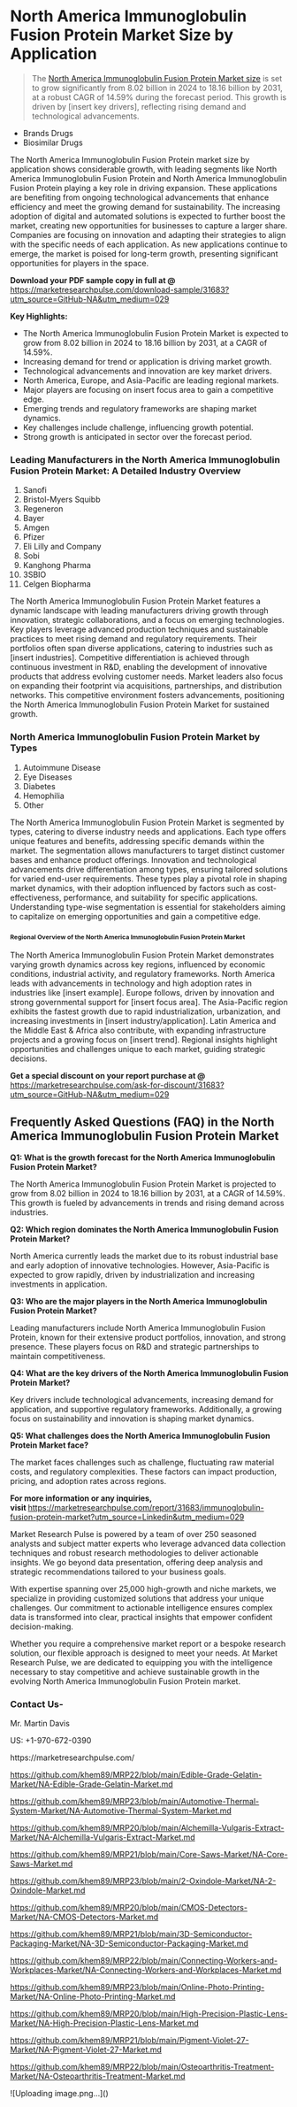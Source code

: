 <h1>North America Immunoglobulin Fusion Protein Market&nbsp;Size by Application</h1><blockquote><p>The <a href="https://marketresearchpulse.com/download-sample/31683?utm_source=GitHub-NA&amp;utm_medium=029">North America Immunoglobulin Fusion Protein Market size</a> is set to grow significantly from 8.02 billion in 2024 to 18.16 billion by 2031, at a robust CAGR of 14.59% during the forecast period. This growth is driven by [insert key drivers], reflecting rising demand and technological advancements.</p></blockquote><ul><li>Brands Drugs<li> Biosimilar Drugs</li></ul><p>The North America Immunoglobulin Fusion Protein market size by application shows considerable growth, with leading segments like North America Immunoglobulin Fusion Protein and North America Immunoglobulin Fusion Protein playing a key role in driving expansion. These applications are benefiting from ongoing technological advancements that enhance efficiency and meet the growing demand for sustainability. The increasing adoption of digital and automated solutions is expected to further boost the market, creating new opportunities for businesses to capture a larger share. Companies are focusing on innovation and adapting their strategies to align with the specific needs of each application. As new applications continue to emerge, the market is poised for long-term growth, presenting significant opportunities for players in the space.</p><p><strong>Download your PDF sample copy in full at @ </strong><a href="https://marketresearchpulse.com/download-sample/31683?utm_source=GitHub-NA&amp;utm_medium=029">https://marketresearchpulse.com/download-sample/31683?utm_source=GitHub-NA&amp;utm_medium=029</a></p><p><strong>Key Highlights: </strong></p><ul><li>The North America Immunoglobulin Fusion Protein Market is expected to grow from 8.02 billion in 2024 to 18.16 billion by 2031, at a CAGR of 14.59%.</li><li>Increasing demand for trend or application is driving market growth.</li><li>Technological advancements and innovation are key market drivers.</li><li>North America, Europe, and Asia-Pacific are leading regional markets.</li><li>Major players are focusing on insert focus area to gain a competitive edge.</li><li>Emerging trends and regulatory frameworks are shaping market dynamics.</li><li>Key challenges include challenge, influencing growth potential.</li><li>Strong growth is anticipated in sector over the forecast period.</li></ul><h3>Leading Manufacturers in the North America Immunoglobulin Fusion Protein Market: A Detailed Industry Overview</h3><ol><li>Sanofi</li><li>Bristol-Myers Squibb</li><li>Regeneron</li><li>Bayer</li><li>Amgen</li><li>Pfizer</li><li>Eli Lilly and Company</li><li>Sobi</li><li>Kanghong Pharma</li><li>3SBIO</li><li>Celgen Biopharma</li></ol><div class="flex max-w-full flex-col flex-grow"><div class="min-h-8 text-message flex w-full flex-col items-end gap-2 whitespace-normal break-words [.text-message+&amp;]:mt-5" dir="auto" data-message-author-role="assistant" data-message-id="fd8432e4-4910-450d-b182-61b7bfb0a01f" data-message-model-slug="gpt-4o"><div class="flex w-full flex-col gap-1 empty:hidden first:pt-[3px]"><div class="markdown prose w-full break-words dark:prose-invert light"><p>The North America Immunoglobulin Fusion Protein Market features a dynamic landscape with leading manufacturers driving growth through innovation, strategic collaborations, and a focus on emerging technologies. Key players leverage advanced production techniques and sustainable practices to meet rising demand and regulatory requirements. Their portfolios often span diverse applications, catering to industries such as [insert industries]. Competitive differentiation is achieved through continuous investment in R&amp;D, enabling the development of innovative products that address evolving customer needs. Market leaders also focus on expanding their footprint via acquisitions, partnerships, and distribution networks. This competitive environment fosters advancements, positioning the North America Immunoglobulin Fusion Protein Market for sustained growth.</p></div></div></div></div><h3>North America Immunoglobulin Fusion Protein Market by Types</h3><ol><li>Autoimmune Disease<li> Eye Diseases<li> Diabetes<li> Hemophilia<li> Other</li></ol><div class="flex max-w-full flex-col flex-grow"><div class="min-h-8 text-message flex w-full flex-col items-end gap-2 whitespace-normal break-words [.text-message+&amp;]:mt-5" dir="auto" data-message-author-role="assistant" data-message-id="084470be-0bb7-4664-bddf-5156b4f41249" data-message-model-slug="gpt-4o-mini"><div class="flex w-full flex-col gap-1 empty:hidden first:pt-[3px]"><div class="markdown prose w-full break-words dark:prose-invert light"><p>The North America Immunoglobulin Fusion Protein Market is segmented by types, catering to diverse industry needs and applications. Each type offers unique features and benefits, addressing specific demands within the market. The segmentation allows manufacturers to target distinct customer bases and enhance product offerings. Innovation and technological advancements drive differentiation among types, ensuring tailored solutions for varied end-user requirements. These types play a pivotal role in shaping market dynamics, with their adoption influenced by factors such as cost-effectiveness, performance, and suitability for specific applications. Understanding type-wise segmentation is essential for stakeholders aiming to capitalize on emerging opportunities and gain a competitive edge.</p></div></div></div></div><h3><span style="font-size: 11px;">Regional Overview of the North America Immunoglobulin Fusion Protein Market</span></h3><div class="flex max-w-full flex-col flex-grow"><div class="min-h-8 text-message flex w-full flex-col items-end gap-2 whitespace-normal break-words [.text-message+&amp;]:mt-5" dir="auto" data-message-author-role="assistant" data-message-id="e9038762-ce64-4e30-91c9-9bd413514231" data-message-model-slug="gpt-4o-mini"><div class="flex w-full flex-col gap-1 empty:hidden first:pt-[3px]"><div class="markdown prose w-full break-words dark:prose-invert light"><p>The North America Immunoglobulin Fusion Protein Market demonstrates varying growth dynamics across key regions, influenced by economic conditions, industrial activity, and regulatory frameworks. North America leads with advancements in technology and high adoption rates in industries like [insert example]. Europe follows, driven by innovation and strong governmental support for [insert focus area]. The Asia-Pacific region exhibits the fastest growth due to rapid industrialization, urbanization, and increasing investments in [insert industry/application]. Latin America and the Middle East &amp; Africa also contribute, with expanding infrastructure projects and a growing focus on [insert trend]. Regional insights highlight opportunities and challenges unique to each market, guiding strategic decisions.</p></div></div></div></div><p><strong>Get a special discount on your report purchase at @ </strong><a href="https://marketresearchpulse.com/ask-for-discount/31683?utm_source=GitHub-NA&amp;utm_medium=029">https://marketresearchpulse.com/ask-for-discount/31683?utm_source=GitHub-NA&amp;utm_medium=029</a></p><h2>Frequently Asked Questions (FAQ) in the North America Immunoglobulin Fusion Protein Market</h2><p><strong>Q1: What is the growth forecast for the North America Immunoglobulin Fusion Protein Market?</strong></p><p>The North America Immunoglobulin Fusion Protein Market is projected to grow from 8.02 billion in 2024 to 18.16 billion by 2031, at a CAGR of 14.59%. This growth is fueled by advancements in trends and rising demand across industries.</p><p><strong>Q2: Which region dominates the North America Immunoglobulin Fusion Protein Market?</strong></p><p>North America currently leads the market due to its robust industrial base and early adoption of innovative technologies. However, Asia-Pacific is expected to grow rapidly, driven by industrialization and increasing investments in application.</p><p><strong>Q3: Who are the major players in the North America Immunoglobulin Fusion Protein Market?</strong></p><p>Leading manufacturers include North America Immunoglobulin Fusion Protein, known for their extensive product portfolios, innovation, and strong presence. These players focus on R&amp;D and strategic partnerships to maintain competitiveness.</p><p><strong>Q4: What are the key drivers of the North America Immunoglobulin Fusion Protein Market?</strong></p><p>Key drivers include technological advancements, increasing demand for application, and supportive regulatory frameworks. Additionally, a growing focus on sustainability and innovation is shaping market dynamics.</p><p><strong>Q5: What challenges does the North America Immunoglobulin Fusion Protein Market face?</strong></p><p>The market faces challenges such as challenge, fluctuating raw material costs, and regulatory complexities. These factors can impact production, pricing, and adoption rates across regions.</p><p><strong>For more information or any inquiries, visit&nbsp;</strong><a href="https://marketresearchpulse.com/report/31683/immunoglobulin-fusion-protein-market?utm_source=Linkedin&utm_medium=029">https://marketresearchpulse.com/report/31683/immunoglobulin-fusion-protein-market?utm_source=Linkedin&utm_medium=029</a></p><p>Market Research Pulse is powered by a team of over 250 seasoned analysts and subject matter experts who leverage advanced data collection techniques and robust research methodologies to deliver actionable insights. We go beyond data presentation, offering deep analysis and strategic recommendations tailored to your business goals.</p><p>With expertise spanning over 25,000 high-growth and niche markets, we specialize in providing customized solutions that address your unique challenges. Our commitment to actionable intelligence ensures complex data is transformed into clear, practical insights that empower confident decision-making.</p><p>Whether you require a comprehensive market report or a bespoke research solution, our flexible approach is designed to meet your needs. At Market Research Pulse, we are dedicated to equipping you with the intelligence necessary to stay competitive and achieve sustainable growth in the evolving North America Immunoglobulin Fusion Protein market.</p><h3><strong>Contact Us-</strong></h3><p>Mr. Martin Davis</p><p>US: +1-970-672-0390</p><p>https://marketresearchpulse.com/</p><p><a href="https://github.com/khem89/MRP22/blob/main/Edible-Grade-Gelatin-Market/NA-Edible-Grade-Gelatin-Market.md">https://github.com/khem89/MRP22/blob/main/Edible-Grade-Gelatin-Market/NA-Edible-Grade-Gelatin-Market.md</a></p><p><a href="https://github.com/khem89/MRP23/blob/main/Automotive-Thermal-System-Market/NA-Automotive-Thermal-System-Market.md">https://github.com/khem89/MRP23/blob/main/Automotive-Thermal-System-Market/NA-Automotive-Thermal-System-Market.md</a></p><p><a href="https://github.com/khem89/MRP20/blob/main/Alchemilla-Vulgaris-Extract-Market/NA-Alchemilla-Vulgaris-Extract-Market.md">https://github.com/khem89/MRP20/blob/main/Alchemilla-Vulgaris-Extract-Market/NA-Alchemilla-Vulgaris-Extract-Market.md</a></p><p><a href="https://github.com/khem89/MRP21/blob/main/Core-Saws-Market/NA-Core-Saws-Market.md">https://github.com/khem89/MRP21/blob/main/Core-Saws-Market/NA-Core-Saws-Market.md</a></p><p><a href="https://github.com/khem89/MRP23/blob/main/2-Oxindole-Market/NA-2-Oxindole-Market.md">https://github.com/khem89/MRP23/blob/main/2-Oxindole-Market/NA-2-Oxindole-Market.md</a></p><p><a href="https://github.com/khem89/MRP20/blob/main/CMOS-Detectors-Market/NA-CMOS-Detectors-Market.md">https://github.com/khem89/MRP20/blob/main/CMOS-Detectors-Market/NA-CMOS-Detectors-Market.md</a></p><p><a href="https://github.com/khem89/MRP21/blob/main/3D-Semiconductor-Packaging-Market/NA-3D-Semiconductor-Packaging-Market.md">https://github.com/khem89/MRP21/blob/main/3D-Semiconductor-Packaging-Market/NA-3D-Semiconductor-Packaging-Market.md</a></p><p><a href="https://github.com/khem89/MRP22/blob/main/Connecting-Workers-and-Workplaces-Market/NA-Connecting-Workers-and-Workplaces-Market.md">https://github.com/khem89/MRP22/blob/main/Connecting-Workers-and-Workplaces-Market/NA-Connecting-Workers-and-Workplaces-Market.md</a></p><p><a href="https://github.com/khem89/MRP23/blob/main/Online-Photo-Printing-Market/NA-Online-Photo-Printing-Market.md">https://github.com/khem89/MRP23/blob/main/Online-Photo-Printing-Market/NA-Online-Photo-Printing-Market.md</a></p><p><a href="https://github.com/khem89/MRP20/blob/main/High-Precision-Plastic-Lens-Market/NA-High-Precision-Plastic-Lens-Market.md">https://github.com/khem89/MRP20/blob/main/High-Precision-Plastic-Lens-Market/NA-High-Precision-Plastic-Lens-Market.md</a></p><p><a href="https://github.com/khem89/MRP21/blob/main/Pigment-Violet-27-Market/NA-Pigment-Violet-27-Market.md">https://github.com/khem89/MRP21/blob/main/Pigment-Violet-27-Market/NA-Pigment-Violet-27-Market.md</a></p><p><a href="https://github.com/khem89/MRP22/blob/main/Osteoarthritis-Treatment-Market/NA-Osteoarthritis-Treatment-Market.md">https://github.com/khem89/MRP22/blob/main/Osteoarthritis-Treatment-Market/NA-Osteoarthritis-Treatment-Market.md</a></p>
![Uploading image.png…]()
